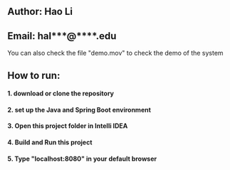 ## Author: Hao Li  
## Email: hal***@****.edu

You can also check the file "demo.mov" to check the demo of the system

## How to run:
#### 1. download or clone the repository
#### 2. set up the Java and Spring Boot environment
#### 3. Open this project folder in Intelli IDEA
#### 4. Build and Run this project
#### 5. Type "localhost:8080" in your default browser

